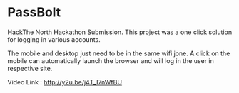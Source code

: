 # PassBolt
HackThe North Hackathon Submission. This project was a one click solution for logging in various accounts.

The mobile and desktop just need to be in the same wifi jone. A click on the mobile can automatically 
launch the browser and will log in the user in respective site.

Video Link : http://y2u.be/j4T_I7nWfBU 

